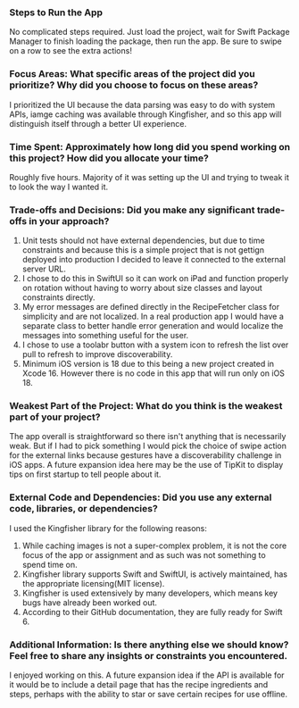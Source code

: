 ### Steps to Run the App
No complicated steps required. Just load the project, wait for Swift Package Manager to finish loading the package, then run the app. Be sure to swipe on a row to see the extra actions!

### Focus Areas: What specific areas of the project did you prioritize? Why did you choose to focus on these areas?
I prioritized the UI because the data parsing was easy to do with system APIs, iamge caching was available through Kingfisher, and so this app will distinguish itself through a better UI experience.

### Time Spent: Approximately how long did you spend working on this project? How did you allocate your time?
Roughly five hours. Majority of it was setting up the UI and trying to tweak it to look the way I wanted it.

### Trade-offs and Decisions: Did you make any significant trade-offs in your approach?
1. Unit tests should not have external dependencies, but due to time constraints and because this is a simple project that is not gettign deployed into production I decided to leave it connected to the external server URL.
2. I chose to do this in SwiftUI so it can work on iPad and function properly on rotation without having to worry about size classes and layout constraints directly. 
3. My error messages are defined directly in the RecipeFetcher class for simplicity and are not localized. In a real production app I would have a separate class to better handle error generation and would localize the messages into something useful for the user.
4. I chose to use a toolabr button with a system icon to refresh the list over pull to refresh to improve discoverability.
5. Minimum iOS version is 18 due to this being a new project created in Xcode 16. However there is no code in this app that will run only on iOS 18.

### Weakest Part of the Project: What do you think is the weakest part of your project?

The app overall is straightforward so there isn't anything that is necessarily weak. But if I had to pick something I would pick the choice of swipe action for the external links because gestures have a discoverability challenge in iOS apps. A future expansion idea here may be the use of TipKit to display tips on first startup to tell people about it. 

### External Code and Dependencies: Did you use any external code, libraries, or dependencies?

I used the Kingfisher library for the following reasons:
1. While caching images is not a super-complex problem, it is not the core focus of the app or assignment and as such was not something to spend time on.
2. Kingfisher library supports Swift and SwiftUI, is actively maintained, has the appropriate licensing(MIT license).
3. Kingfisher is used extensively by many developers, which means key bugs have already been worked out.
4. According to their GitHub documentation, they are fully ready for Swift 6.

### Additional Information: Is there anything else we should know? Feel free to share any insights or constraints you encountered.

I enjoyed working on this. A future expansion idea if the API is available for it would be to include a detail page that has the recipe ingredients and steps, perhaps with the ability to star or save certain recipes for use offline.
